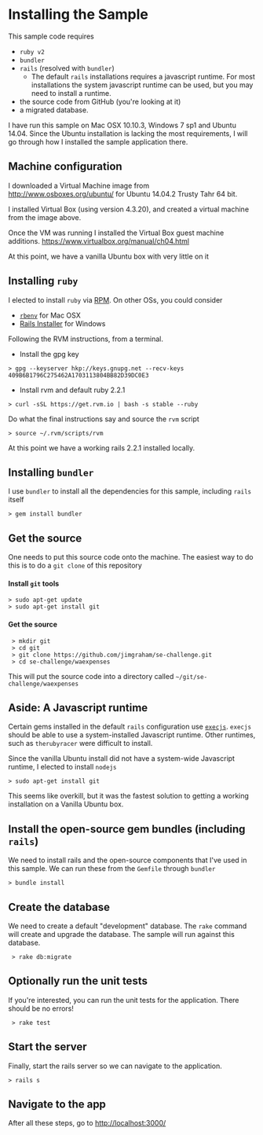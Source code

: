 # Installing the Sample

This sample code requires

  - `ruby v2`
  - `bundler`
  - `rails` (resolved with `bundler`)
    - The default `rails` installations requires a javascript runtime. For most installations the system javascript runtime can be used, but you may need to install a runtime.
  - the source code from GitHub (you're looking at it)
  - a migrated database.

I have run this sample on Mac OSX 10.10.3, Windows 7 sp1 and Ubuntu 14.04. Since the Ubuntu installation is lacking the most requirements, I will go through how I installed the sample application there.

## Machine configuration

I downloaded a Virtual Machine image from http://www.osboxes.org/ubuntu/ for Ubuntu 14.04.2 Trusty Tahr 64 bit.

I installed Virtual Box (using version 4.3.20), and created a virtual machine from the image above.

Once the VM was running I installed the Virtual Box guest machine additions. https://www.virtualbox.org/manual/ch04.html 

At this point, we have a vanilla Ubuntu box with very little on it

## Installing `ruby`

I elected to install `ruby` via [RPM](https://rvm.io/rvm/install). On other OSs, you could consider

 - [`rbenv`](https://github.com/sstephenson/rbenv) for Mac OSX
 - [Rails Installer](http://railsinstaller.org) for Windows

Following the RVM instructions, from a terminal.

 - Install the gpg key 
```
> gpg --keyserver hkp://keys.gnupg.net --recv-keys 409B6B1796C275462A1703113804BB82D39DC0E3
```
 - Install rvm and default ruby 2.2.1 
```
> curl -sSL https://get.rvm.io | bash -s stable --ruby
```

Do what the final instructions say and source the `rvm` script

```
> source ~/.rvm/scripts/rvm
```

At this point we have a working rails 2.2.1 installed locally.

## Installing `bundler`

I use `bundler` to install all the dependencies for this sample, including `rails` itself

``` 
> gem install bundler
```

## Get the source

One needs to put this source code onto the machine. The easiest way to do this is to do a `git clone` of this repository

#### Install `git` tools

```
> sudo apt-get update
> sudo apt-get install git
```

#### Get the source

```
 > mkdir git
 > cd git
 > git clone https://github.com/jimgraham/se-challenge.git
 > cd se-challenge/waexpenses
```

This will put the source code into a directory called `~/git/se-challenge/waexpenses`

## Aside: A Javascript runtime

Certain gems installed in the default `rails` configuration use [`execjs`](https://github.com/sstephenson/execjs). `execjs` should be able to use a system-installed Javascript runtime. Other runtimes, such as `therubyracer` were difficult to install.

Since the vanilla Ubuntu install did not have a system-wide Javascript runtime, I elected to install `nodejs`

```
> sudo apt-get install git
```  

This seems like overkill, but it was the fastest solution to getting a working installation on a Vanilla Ubuntu box.


## Install the open-source gem bundles (including `rails`)

We need to install rails and the open-source components that I've used in this sample. We can run these from the `Gemfile` through `bundler`

```
> bundle install
```

## Create the database

We need to create a default "development" database. The `rake` command will create and upgrade the database. The sample will run against this database.

```
 > rake db:migrate
```

## Optionally run the unit tests

If you're interested, you can run the unit tests for the application. There should be no errors!

```
 > rake test
```

## Start the server

Finally, start the rails server so we can navigate to the application.

```
> rails s
```

## Navigate to the app

After all these steps, go to [http://localhost:3000/](http://localhost:3000)


 

